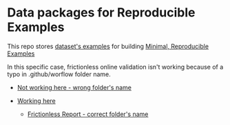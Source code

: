 # Data packages for Reproducible Examples

This repo stores [dataset's examples](https://specs.frictionlessdata.io/) for building [Minimal, Reproducible Examples](https://stackoverflow.com/help/minimal-reproducible-example)

In this specific case, frictionless online validation isn't working because of a typo in .github/worflow folder name.

- [Not working here - wrong folder's name](https://github.com/dados-mg/datapackage-reprex/tree/frictionless-online-validate-whith-folder-typo)

- [Working here](https://github.com/dados-mg/datapackage-reprex/tree/frictionless-online-validate-whith-folder-typo-correction)
  - [Frictionless Report - correct folder's name](https://repository.frictionlessdata.io/report/?user=dados-mg&repo=datapackage-reprex&flow=frictionless&run=942765191)
